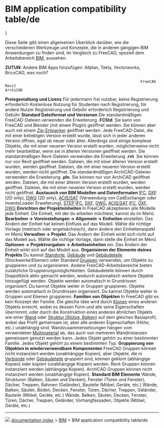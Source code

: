 # BIM application compatibility table/de
}

Diese Seite gibt einen allgemeinen Überblick darüber, wie die verschiedenen Werkzeuge und Konzepte, die in anderen gängigen BIM Anwendungen zu finden sind, im Vergleich zu FreeCAD, speziell dem Arbeitsbereich [BIM](BIM_Workbench/de.md), aussehen.

**ZUTUN:** Andere BIM Apps hinzufügen: Allplan, Tekla, Vectorworks, BricsCAD, was noch?

                                                                  FreeCAD                                                                                                                                                                                                                                                                                                                                                                                                                                                                                                                                                                                                                                                                         Revit                                                                                                                                                                                                                                                                     ArchiCAD
     
  **Preisgestaltung und Lizenz**                                  Für jedermann frei nutzbar, keine Registrierung erforderlich                                                                                                                                                                                                                                                                                                                                                                                                                                                                                                                                                                                                                    Kostenlose Nutzung für Studenten nach Registrierung, für andere Nutzer Registrierung und Gebühr erforderlich                                                                                                                                                              Registrierung und Gebühr
  **Standard Dateiformat und Versionen**                          Die standardmäßigen FreeCAD-Dateien verwenden die Erweiterung **.FCStd**. Sie kann von FreeCAD und Blender (mit einem Plugin) geöffnet werden. Sie können aber auch mit einem [Zip-Entpacker](File_Format_FCStd/de.md) geöffnet werden. Jede FreeCAD-Datei, die mit einer beliebigen Version erstellt wurde, lässt sich in jeder anderen Version öffnen, egal ob neuer oder älter. Allerdings sind einige komplexe Objekte, die mit einer neueren Version erstellt wurden, möglicherweise nicht mehr bearbeitbar, wenn sie in älteren Versionen geöffnet werden.                                                                                                        Die standardmäßigen Revit-Dateien verwenden die Erweiterung **.rvt**. Sie können nur von Revit geöffnet werden. Dateien, die mit einer älteren Version erstellt wurden, werden geöffnet. Dateien, die mit einer neueren Version erstellt wurden, werden nicht geöffnet.   Die standardmäßigen ArchiCAD-Dateien verwenden die Erweiterung **.pln**. Sie können nur von ArchiCAD geöffnet werden. Dateien, die mit einer älteren Version erstellt wurden, werden geöffnet. Dateien, die mit einer neueren Version erstellt wurden, werden nicht geöffnet.
  **Austausch von BIM Modellen und Datenformaten**                [IFC](https://en.wikipedia.org/wiki/Industry_Foundation_Classes), [DXF](https://en.wikipedia.org/wiki/AutoCAD_DXF) (2D only), [DWG](https://en.wikipedia.org/wiki/.dwg) (2D only), [ACIS/SAT](https://en.wikipedia.org/wiki/ACIS) (Verwendung von CadExchanger oder InventoLoader Erweiterung), [STEP](https://en.wikipedia.org/wiki/ISO_10303-21)                                                                                                                                                                                                                                                                                                                              [IFC](https://en.wikipedia.org/wiki/Industry_Foundation_Classes), [DXF](https://en.wikipedia.org/wiki/AutoCAD_DXF), [DWG](https://en.wikipedia.org/wiki/.dwg), [ACIS/SAT](https://en.wikipedia.org/wiki/ACIS)                                                             [IFC](https://en.wikipedia.org/wiki/Industry_Foundation_Classes), [DXF](https://en.wikipedia.org/wiki/AutoCAD_DXF), [DWG](https://en.wikipedia.org/wiki/.dwg)
  **Einrichten der Projekteinheiten**                             In FreeCAD akzeptieren alle Modelle jede Einheit. Die Einheit, mit der du arbeiten möchtest, kannst du im Menü **Bearbeiten -\> Voreinstellungen -\> Allgemein -\> Einheiten** einstellen. Das Ändern der Einheit hat keinen Einfluss auf das Modell.                                                                                                                                                                                                                                                                                                                                                                                                                           Wähle die richtige Vorlage (metrisch oder angelsächsisch), dann ändere den Einheitenaspekt im Menü **Verwalten -\> Projekt**. Das Ändern der Einheit wirkt sich nicht auf das Modell aus.                                                                                 Wähle die richtige Vorlage, dann stelle die Einheit im Menü **Optionen -\> Projektvorgaben -\> Arbeitseinheiten** ein. Das Ändern der Einheit wirkt sich auf das Modell aus.
  **Organisieren der Elemente deines Projekts**                   Du kannst [Standorte](Arch_Site/de.md), [Gebäude](Arch_Building/de.md) und [Gebäudeteile](Arch_BuildingPart/de.md) (Stockwerke/Ebenen) oder Standard [Gruppen](Std_Group/de.md) verwenden, um Objekte zu gruppieren und zu organisieren. Andere FreeCAD-Arbeitsbereiche bieten zusätzliche Gruppierungsmöglichkeiten. Gebäudeteile können durch Doppelklick aktiv gemacht werden, wodurch automatisch weitere Objekte hinzugefügt werden.                                                                                                                                                                                                       Objekte werden automatisch in Grundrissen organisiert. Du kannst Objekte weiter in Gruppen gruppieren.                                                                                                                                                                    Objekte werden automatisch in Grundrissen organisiert. Du kannst Objekte weiter in Gruppen und Ebenen gruppieren.
  **Familien von Objekten**                                       In FreeCAD gibt es kein Konzept der Familie. Die gleiche Idee wird durch [Klonen](Draft_Clone/de.md) eines anderen Objekts erreicht, wobei es dessen Form und alle seine Eigenschaften übernimmt, oder durch die Konstruktion eines anderen ähnlichen Objekts wie einer [Wand](Arch_Wall/de.md) oder [Struktur (Stütze, Balken)](Arch_Structure/de.md) auf dem gleichen Basisprofil, wobei das Profil gemeinsam ist, aber alle anderen Eigenschaften (Höhe, etc.) unabhängig sind. Wandzusammensetzungen hängen vom verwendeten [Multimaterial](Arch_MultiMaterial.md) ab, das auch von mehreren Wandinstanzen gemeinsam genutzt werden kann.   Jedes Objekt gehört zu einer bestimmten Familie.                                                                                                                                                                                                                          Jedes Objekt gehört zu einem bestimmten Typ.
  **Gruppierung von Objekten in wiederverwendbare Komponenten**   FreeCAD Gruppen können nicht instanziiert werden (unabhängige Kopien), aber Objekte, die in [Verbünde](Part_Compound/de.md) oder [Gebäudeteile](Arch_BuildingPart/de.md) gruppiert sind, können geklont (abhängige Kopien) oder kopiert (unabhängige Kopien) werden.                                                                                                                                                                                                                                                                                                                                                                                            Revit Gruppen können instanziiert werden (abhängige Kopien).                                                                                                                                                                                                              ArchiCAD Gruppen können nicht instanziiert werden (unabhängige Kopien).
  **Standard BIM Elemente**                                       Wände, Strukturen (Balken, Säulen und Decken), Fenster (Türen und Fenster), Dächer, Treppen, Rahmen (Geländer), Bauteile (Möbel, Geräte, etc.)                                                                                                                                                                                                                                                                                                                                                                                                                                                                                                                                  Wände, Balken, Säulen, Böden, Decken, Fenster, Türen, Dächer, Treppen, Geländer, Bauteile (Möbel, Geräte, etc.)                                                                                                                                                           Wände, Balken, Säulen, Decken, Fenster, Türen, Dächer, Treppen, Geländer, Vorhangfassaden, Objekte (Möbel, Geräte, etc.)



---
![](images/Button_right.svg) [documentation index](../README.md) > [BIM](Category_BIM.md) > BIM application compatibility table/de
